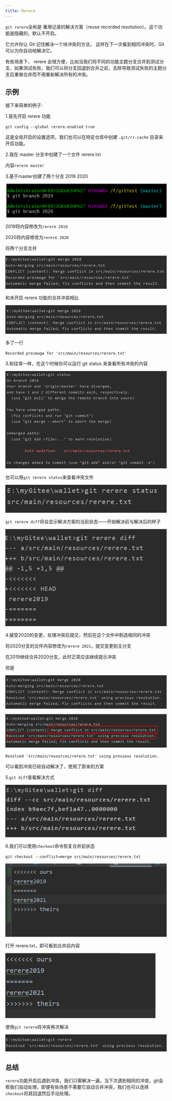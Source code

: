```yaml
---
title: Rerere
---
```


`git rerere`全称是 重用记录的解决方案（reuse recorded resolution）。这个功能是隐藏的，默认不开启。

它允许你让 Git 记住解决一个块冲突的方法， 这样在下一次看到相同冲突时，Git 可以为你自动地解决它。

有些场景下， rerere 会很方便，比如当我们将不同的功能主题分支合并到测试分支，如果测试失败，我们可以将分支回退到合并之前，去除导致测试失败的主题分支后重做合并而不用重新解决所有的冲突。

## 示例

接下来简单的例子:

1.首先开启 rerere 功能

`git config --global rerere.enabled true`

这是全局开启的设置选项，我们也可以在特定仓库中创建 `.git/rr-cache` 目录来开启功能。

2.我在 master 分支中创建了一个文件 rerere.txt

内容`rerere master`

3.基于master创建了两个分支 2019 2020

![图片](./../../../.vuepress/public/images/d9hQAKqRyMuTTuJQ.png)

2019将内容修改为`rerere 2019`

2020将内容修改为`rerere 2020`

将两个分支合并

![图片](./../../../.vuepress/public/images/2tIp9dfvFTfHPtfT.png)

和未开启 rerere 功能的合并冲突相比

![图片](./../../../.vuepress/public/images/uPCNVrhP9z5CdlDE.png)

多了一行

`Recorded preimage for 'src/main/resources/rerere.txt'`

3.和往常一样，在这个时候你可以运行 git status 来查看所有冲突的内容

![图片](./../../../.vuepress/public/images/m6lloArpeoYQFqvJ.png)

也可以用`git rerere status`来查看冲突文件

![图片](./../../../.vuepress/public/images/BAp2ZMP7LeMo92KX.png)

`git rerere diff`将会显示解决方案的当前状态——开始解决前与解决后的样子

![图片](./../../../.vuepress/public/images/59i9SdNzZauf39av.png)

4.接受2020的变更，处理冲突后提交，然后在这个文件中制造相同的冲突

将2020分支的文件内容修改为`rerere 2021`，提交变更到主分支

在2019继续合并2020分支，此时正常应该继续提示冲突

但是

![图片](./../../../.vuepress/public/images/F2DDnLGpCTpVvadr.png)

![图片](./../../../.vuepress/public/images/rXVwkPcY0ecDZQk9.png)

`Resolved 'src/main/resources/rerere.txt' using previous resolution.`

可以看到冲突已经自动解决了，使用了原来的方案

5.`git diff`查看解决方式

![图片](./../../../.vuepress/public/images/oZcqjlxI5AHPICFm.png)

6.我们可以使用`checkout`命令恢复合并前状态

`git checkout --conflict=merge src/main/resources/rerere.txt`

![图片](./../../../.vuepress/public/images/K0B6WZkh97YBT6YL.png)

打开 rerere.txt，即可看到合并前内容

![图片](./../../../.vuepress/public/images/PGSaOe516mGaZrKV.png)

使用`git rerere`将冲突再次解决

![图片](./../../../.vuepress/public/images/GtG8zdGo9FHV2e4Z.png)

## **总结**

`rerere`功能开启后遇到冲突，我们只需解决一遍，当下次遇到相同的冲突，git会帮我们自动处理，即便有些场景不需要它自动合并冲突，我们也可以选择`checkout`将其回退然后手动处理。
